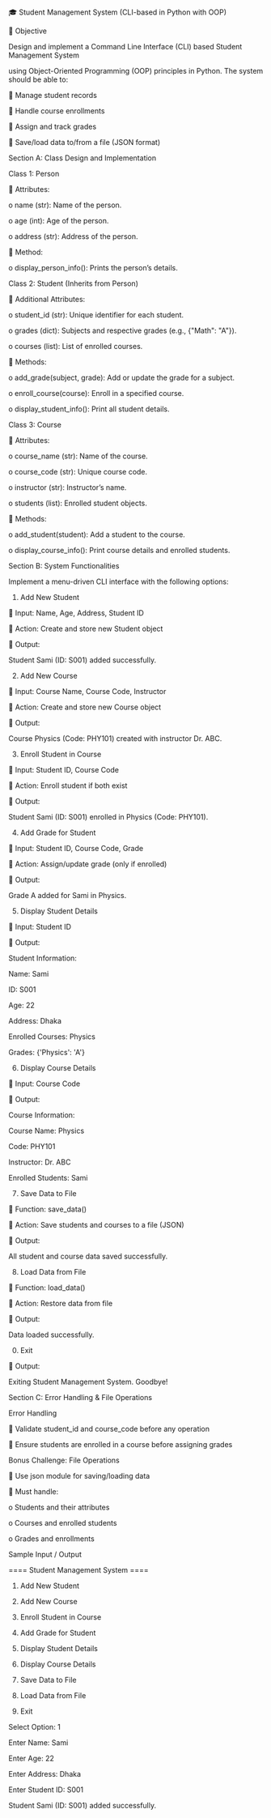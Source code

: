 🎓 Student Management System (CLI-based in Python with OOP)

🎯 Objective

Design and implement a Command Line Interface (CLI) based Student Management System

using Object-Oriented Programming (OOP) principles in Python. The system should be able to:

 Manage student records

 Handle course enrollments

 Assign and track grades

 Save/load data to/from a file (JSON format)

Section A: Class Design and Implementation

Class 1: Person

 Attributes:

o name (str): Name of the person.

o age (int): Age of the person.

o address (str): Address of the person.

 Method:

o display_person_info(): Prints the person’s details.

Class 2: Student (Inherits from Person)

 Additional Attributes:

o student_id (str): Unique identifier for each student.

o grades (dict): Subjects and respective grades (e.g., {"Math": "A"}).

o courses (list): List of enrolled courses.

 Methods:

o add_grade(subject, grade): Add or update the grade for a subject.

o enroll_course(course): Enroll in a specified course.

o display_student_info(): Print all student details.

Class 3: Course

 Attributes:

o course_name (str): Name of the course.

o course_code (str): Unique course code.

o instructor (str): Instructor’s name.

o students (list): Enrolled student objects.

 Methods:

o add_student(student): Add a student to the course.

o display_course_info(): Print course details and enrolled students.

Section B: System Functionalities

Implement a menu-driven CLI interface with the following options:

1. Add New Student

 Input: Name, Age, Address, Student ID

 Action: Create and store new Student object

 Output:

Student Sami (ID: S001) added successfully.

2. Add New Course

 Input: Course Name, Course Code, Instructor

 Action: Create and store new Course object

 Output:

Course Physics (Code: PHY101) created with instructor Dr. ABC.

3. Enroll Student in Course

 Input: Student ID, Course Code

 Action: Enroll student if both exist

 Output:

Student Sami (ID: S001) enrolled in Physics (Code: PHY101).

4. Add Grade for Student

 Input: Student ID, Course Code, Grade

 Action: Assign/update grade (only if enrolled)

 Output:

Grade A added for Sami in Physics.

5. Display Student Details

 Input: Student ID

 Output:

Student Information:

Name: Sami

ID: S001

Age: 22

Address: Dhaka

Enrolled Courses: Physics

Grades: {'Physics': 'A'}

6. Display Course Details

 Input: Course Code

 Output:

Course Information:

Course Name: Physics

Code: PHY101

Instructor: Dr. ABC

Enrolled Students: Sami

7. Save Data to File

 Function: save_data()

 Action: Save students and courses to a file (JSON)

 Output:

All student and course data saved successfully.

 8. Load Data from File

 Function: load_data()

 Action: Restore data from file

 Output:

Data loaded successfully.

0. Exit

 Output:

Exiting Student Management System. Goodbye!

Section C: Error Handling & File Operations

Error Handling

 Validate student_id and course_code before any operation

 Ensure students are enrolled in a course before assigning grades

Bonus Challenge: File Operations

 Use json module for saving/loading data

 Must handle:

o Students and their attributes

o Courses and enrolled students

o Grades and enrollments

Sample Input / Output

==== Student Management System ====

1. Add New Student

2. Add New Course

3. Enroll Student in Course

4. Add Grade for Student

5. Display Student Details

6. Display Course Details

7. Save Data to File

8. Load Data from File

0. Exit

Select Option: 1

Enter Name: Sami

Enter Age: 22

Enter Address: Dhaka

Enter Student ID: S001

Student Sami (ID: S001) added successfully.
